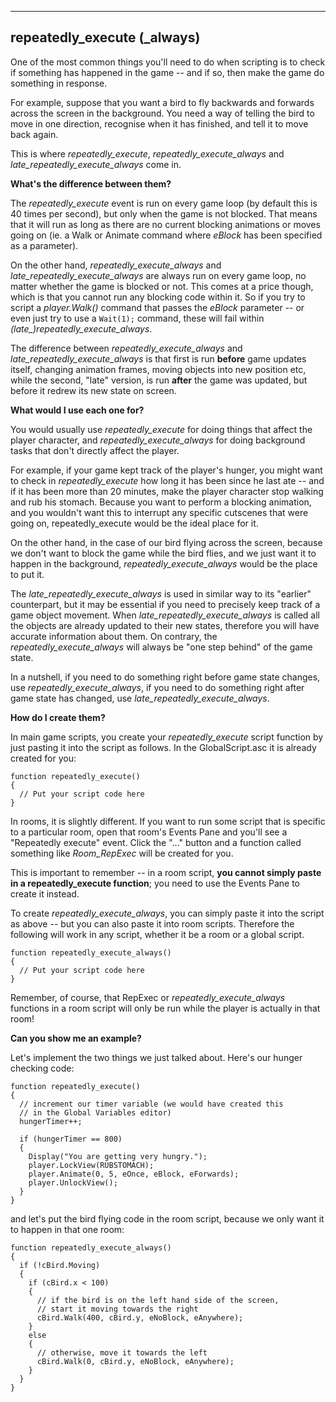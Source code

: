 


------------------------------------------------------------------------

repeatedly\_execute (\_always)
------------------------------

One of the most common things you'll need to do when scripting is to
check if something has happened in the game -- and if so, then make the
game do something in response.

For example, suppose that you want a bird to fly backwards and forwards
across the screen in the background. You need a way of telling the bird
to move in one direction, recognise when it has finished, and tell it to
move back again.

This is where *repeatedly\_execute*, *repeatedly\_execute\_always* and
*late\_repeatedly\_execute\_always* come in.

**What's the difference between them?**

The *repeatedly\_execute* event is run on every game loop (by default
this is 40 times per second), but only when the game is not blocked.
That means that it will run as long as there are no current blocking
animations or moves going on (ie. a Walk or Animate command where
*eBlock* has been specified as a parameter).

On the other hand, *repeatedly\_execute\_always* and
*late\_repeatedly\_execute\_always* are always run on every game loop,
no matter whether the game is blocked or not. This comes at a price
though, which is that you cannot run any blocking code within it. So if
you try to script a *player.Walk()* command that passes the *eBlock*
parameter -- or even just try to use a `Wait(1);` command, these will
fail within *(late\_)repeatedly\_execute\_always*.

The difference between *repeatedly\_execute\_always* and
*late\_repeatedly\_execute\_always* is that first is run **before** game
updates itself, changing animation frames, moving objects into new
position etc, while the second, "late" version, is run **after** the
game was updated, but before it redrew its new state on screen.

**What would I use each one for?**

You would usually use *repeatedly\_execute* for doing things that affect
the player character, and *repeatedly\_execute\_always* for doing
background tasks that don't directly affect the player.

For example, if your game kept track of the player's hunger, you might
want to check in *repeatedly\_execute* how long it has been since he
last ate -- and if it has been more than 20 minutes, make the player
character stop walking and rub his stomach. Because you want to perform
a blocking animation, and you wouldn't want this to interrupt any
specific cutscenes that were going on, repeatedly\_execute would be the
ideal place for it.

On the other hand, in the case of our bird flying across the screen,
because we don't want to block the game while the bird flies, and we
just want it to happen in the background, *repeatedly\_execute\_always*
would be the place to put it.

The *late\_repeatedly\_execute\_always* is used in similar way to its
"earlier" counterpart, but it may be essential if you need to precisely
keep track of a game object movement. When
*late\_repeatedly\_execute\_always* is called all the objects are
already updated to their new states, therefore you will have accurate
information about them. On contrary, the *repeatedly\_execute\_always*
will always be "one step behind" of the game state.

In a nutshell, if you need to do something right before game state
changes, use *repeatedly\_execute\_always*, if you need to do something
right after game state has changed, use
*late\_repeatedly\_execute\_always*.

**How do I create them?**

In main game scripts, you create your *repeatedly\_execute* script
function by just pasting it into the script as follows. In the
GlobalScript.asc it is already created for you:

    function repeatedly_execute()
    {
      // Put your script code here
    }

In rooms, it is slightly different. If you want to run some script that
is specific to a particular room, open that room's Events Pane and
you'll see a "Repeatedly execute" event. Click the "..." button and a
function called something like *Room\_RepExec* will be created for you.

This is important to remember -- in a room script, **you cannot simply
paste in a repeatedly\_execute function**; you need to use the Events
Pane to create it instead.

To create *repeatedly\_execute\_always*, you can simply paste it into
the script as above -- but you can also paste it into room scripts.
Therefore the following will work in any script, whether it be a room or
a global script.

    function repeatedly_execute_always()
    {
      // Put your script code here
    }

Remember, of course, that RepExec or *repeatedly\_execute\_always*
functions in a room script will only be run while the player is actually
in that room!

**Can you show me an example?**

Let's implement the two things we just talked about. Here's our hunger
checking code:

    function repeatedly_execute()
    {
      // increment our timer variable (we would have created this
      // in the Global Variables editor)
      hungerTimer++;

      if (hungerTimer == 800)
      {
        Display("You are getting very hungry.");
        player.LockView(RUBSTOMACH);
        player.Animate(0, 5, eOnce, eBlock, eForwards);
        player.UnlockView();
      }
    }

and let's put the bird flying code in the room script, because we only
want it to happen in that one room:

    function repeatedly_execute_always()
    {
      if (!cBird.Moving)
      {
        if (cBird.x < 100)
        {
          // if the bird is on the left hand side of the screen,
          // start it moving towards the right
          cBird.Walk(400, cBird.y, eNoBlock, eAnywhere);
        }
        else
        {
          // otherwise, move it towards the left
          cBird.Walk(0, cBird.y, eNoBlock, eAnywhere);
        }
      }
    }
